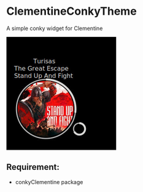 # ClementineConkyTheme
A simple conky widget for Clementine

![](images/conkyrc1.jpg)

## Requirement:
* conkyClementine package

